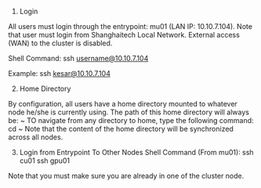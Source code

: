 1. Login

All users must login through the entrypoint: mu01 (LAN IP: 10.10.7.104).
Note that user must login from Shanghaitech Local Network. 
External access (WAN) to the cluster is disabled.

Shell Command:
ssh username@10.10.7.104

Example:
ssh kesar@10.10.7.104

2. Home Directory

By configuration, all users have a home directory mounted to whatever node he/she is currently using.
The path of this home directory will always be: ~
TO navigate from any directory to home, type the following command: cd ~
Note that the content of the home directory will be synchronized across all nodes.

3. Login from Entrypoint To Other Nodes
Shell Command (From mu01):
ssh cu01
ssh gpu01

Note that you must make sure you are already in one of the cluster node.